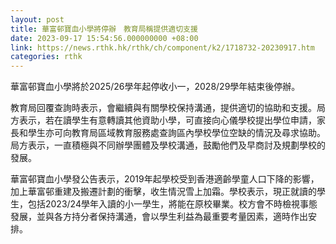 ```yaml
---
layout: post
title: 華富邨寶血小學將停辦　教育局稱提供適切支援
date: 2023-09-17 15:54:56.000000000 +08:00
link: https://news.rthk.hk/rthk/ch/component/k2/1718732-20230917.htm
categories: rthk
---
```


華富邨寶血小學將於2025/26學年起停收小一，2028/29學年結束後停辦。

教育局回覆查詢時表示，會繼續與有關學校保持溝通，提供適切的協助和支援。局方表示，若在讀學生有意轉讀其他資助小學，可直接向心儀學校提出學位申請，家長和學生亦可向教育局區域教育服務處查詢區內學校學位空缺的情況及尋求協助。局方表示，一直積極與不同辦學團體及學校溝通，鼓勵他們及早商討及規劃學校的發展。

華富邨寶血小學發公告表示，2019年起學校受到香港適齡學童人口下降的影響，加上華富邨重建及搬遷計劃的衝擊，收生情況雪上加霜。學校表示，現正就讀的學生，包括2023/24學年入讀的小一學生，將能在原校畢業。校方會不時檢視事態發展，並與各方持分者保持溝通，會以學生利益為最重要考量因素，適時作出安排。
